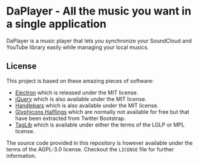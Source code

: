 # DaPlayer - All the music you want in a single application

DaPlayer is a music player that lets you synchronize your SoundCloud and
YouTube library easily while managing your local musics.

## License

This project is based on these amazing pieces of software:

* [Electron](http://electron.atom.io) which is released under the MIT license.
* [jQuery](http://jquery.com) which is also available under the MIT license.
* [Handlebars](http://handlebarsjs.com/) which is also available under the MIT
  license.
* [Glyphicons Halflings](http://glyphicons.com/) which are normally not available
  for free but that have been extracted from Twitter Bootstrap.
* [TagLib](http://taglib.github.io) which is available under either the terms of
  the LGLP or MPL license.

The source code provided in this repository is however available under the terms
of the AGPL-3.0 license. Checkout the `LICENSE` file for further information.
